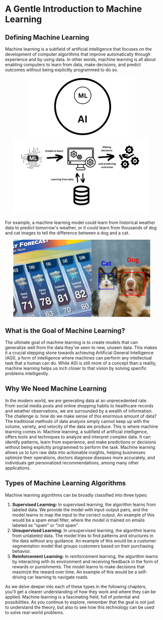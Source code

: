 # A Gentle Introduction to Machine Learning

## Defining Machine Learning
Machine learning is a subfield of artificial intelligence that focuses on the development of 
computer algorithms that improve automatically through experience and by using data. 
In other words, machine learning is all about enabling computers to learn from data, 
make decisions, and predict outcomes without being explicitly programmed to do so.

<p align="center">

<img src="/machine_learning_basic/ML-AI.jpg" alt="ML and AI" width="350"> 

<img src="/machine_learning_basic/ML2.jpg" alt="Machine learning" width="450">

</p>


For example, a machine learning model could learn from historical weather data to 
predict tomorrow's weather, or it could learn from thousands of dog and cat images 
to tell the difference between a dog and a cat.

<p align="center">
<img src="/machine_learning_basic/dog-cat.jpg" alt="dog and cat prediction" width="450">
</p>

## What is the Goal of Machine Learning?
The ultimate goal of machine learning is to create models that can generalize well from the data 
they've seen to new, unseen data. This makes it a crucial stepping stone towards achieving Artificial General Intelligence (AGI), 
a form of intelligence where machines can perform any intellectual task that a human can do. 
While AGI is still more of a concept than a reality, machine learning helps us inch closer to that vision 
by solving specific problems intelligently.

## Why We Need Machine Learning
In the modern world, we are generating data at an unprecedented rate. 
From social media posts and online shopping habits to healthcare records 
and weather observations, we are surrounded by a wealth of information. 
The challenge is: how do we make sense of this enormous amount of data? 
The traditional methods of data analysis simply cannot keep up with the volume, 
variety, and velocity of the data we produce.
This is where machine learning comes in. Machine learning, a subfield of 
artificial intelligence, offers tools and techniques to analyze and interpret 
complex data. It can identify patterns, learn from experience, and make predictions 
or decisions without being explicitly programmed to perform the task. 
Machine learning allows us to turn raw data into actionable insights, 
helping businesses optimize their operations, doctors diagnose diseases more accurately,
 and individuals get personalized recommendations, among many other applications.

## Types of Machine Learning Algorithms
Machine learning algorithms can be broadly classified into three types:
1.	**Supervised Learning:** In supervised learning, the algorithm learns from labeled data. 
We provide the model with input-output pairs, and the model learns to map the input to 
the correct output. An example of this would be a spam email filter, where the model is 
trained on emails labeled as "spam" or "not spam".
2.	**Unsupervised Learning:** In unsupervised learning, the algorithm learns from unlabeled data.
 The model tries to find patterns and structures in the data without any guidance.
  An example of this would be a customer segmentation model that groups customers
   based on their purchasing behavior.
3.	**Reinforcement Learning:** In reinforcement learning, the algorithm learns by 
interacting with its environment and receiving feedback in the form of rewards or punishments.
 The model learns to make decisions that maximize the reward over time. 
 An example of this would be a self-driving car learning to navigate roads.
 
As we delve deeper into each of these types in the following chapters, you'll get a clearer understanding of how they work and where they can be applied. Machine learning is a fascinating field, full of potential and possibilities. As you continue to explore, remember that the goal is not just to understand the theory, but also to see how this technology can be used to solve real-world problems.
